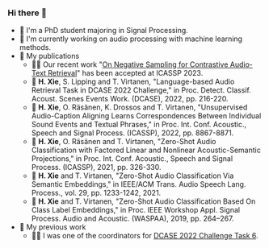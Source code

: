 ### Hi there :wave:

- :seedling: I'm a PhD student majoring in Signal Processing.
- :book: I'm currently working on audio processing with machine learning methods.
- :bookmark_tabs: My publications
  - :calendar::tada: Our recent work "[On Negative Sampling for Contrastive Audio-Text Retrieval](https://arxiv.org/abs/2211.04070)" has been accepted at ICASSP 2023.
  - :page_with_curl: **H. Xie**, S. Lipping and T. Virtanen, "Language-based Audio Retrieval Task in DCASE 2022 Challenge," in Proc. Detect. Classif. Acoust. Scenes Events Work. (DCASE), 2022, pp. 216-220.
  - :page_with_curl: **H. Xie**, O. Räsänen, K. Drossos and T. Virtanen, "Unsupervised Audio-Caption Aligning Learns Correspondences Between Individual Sound Events and Textual Phrases," in Proc. Int. Conf. Acoustic., Speech and Signal Process. (ICASSP), 2022, pp. 8867-8871.
  - :page_with_curl: **H. Xie**, O. Räsänen and T. Virtanen, "Zero-Shot Audio Classification with Factored Linear and Nonlinear Acoustic-Semantic Projections," in Proc. Int. Conf. Acoustic., Speech and Signal Process. (ICASSP), 2021, pp. 326-330.
  - :page_with_curl: **H. Xie** and T. Virtanen, "Zero-Shot Audio Classification Via Semantic Embeddings," in IEEE/ACM Trans. Audio Speech Lang. Process., vol. 29, pp. 1233-1242, 2021.
  - :page_with_curl: **H. Xie** and T. Virtanen, "Zero-Shot Audio Classification Based On Class Label Embeddings," in Proc. IEEE Workshop Appl. Signal Process. Audio and Acoustic. (WASPAA), 2019, pp. 264–267.
- :pushpin: My previous work
  - :man_office_worker: I was one of the coordinators for [DCASE 2022 Challenge Task 6](https://dcase.community/challenge2022/task-automatic-audio-captioning-and-language-based-audio-retrieval).
<!-- :bookmark_tabs: -->
<!-- :books: books -->
<!-- :trophy: trophies -->
<!-- :calendar: -->
<!-- :rocket: -->
<!-- :pushpin: -->
<!-- :tada: -->
